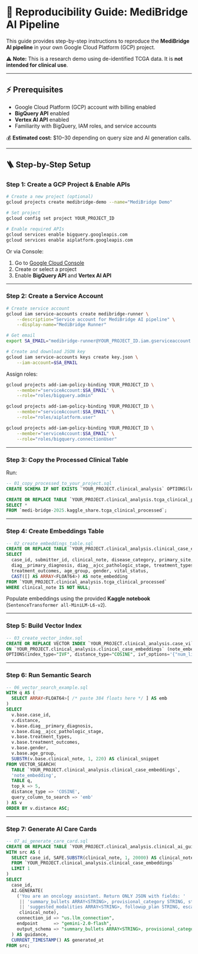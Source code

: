 # 🔄 Reproducibility Guide: MediBridge AI Pipeline

This guide provides step-by-step instructions to reproduce the **MediBridge AI pipeline** in your own Google Cloud Platform (GCP) project.

⚠️ **Note:** This is a research demo using de-identified TCGA data. It is **not intended for clinical use**.

---

## ⚡ Prerequisites

* Google Cloud Platform (GCP) account with billing enabled
* **BigQuery API** enabled
* **Vertex AI API** enabled
* Familiarity with BigQuery, IAM roles, and service accounts

💰 **Estimated cost:** \$10–30 depending on query size and AI generation calls.

---

## 🪜 Step-by-Step Setup

### Step 1: Create a GCP Project & Enable APIs

```bash
# Create a new project (optional)
gcloud projects create medibridge-demo --name="MediBridge Demo"

# Set project
gcloud config set project YOUR_PROJECT_ID

# Enable required APIs
gcloud services enable bigquery.googleapis.com
gcloud services enable aiplatform.googleapis.com
```

Or via Console:

1. Go to [Google Cloud Console](https://console.cloud.google.com/)
2. Create or select a project
3. Enable **BigQuery API** and **Vertex AI API**

---

### Step 2: Create a Service Account

```bash
# Create service account
gcloud iam service-accounts create medibridge-runner \
    --description="Service account for MediBridge AI pipeline" \
    --display-name="MediBridge Runner"

# Get email
export SA_EMAIL="medibridge-runner@YOUR_PROJECT_ID.iam.gserviceaccount.com"

# Create and download JSON key
gcloud iam service-accounts keys create key.json \
    --iam-account=$SA_EMAIL
```

Assign roles:

```bash
gcloud projects add-iam-policy-binding YOUR_PROJECT_ID \
    --member="serviceAccount:$SA_EMAIL" \
    --role="roles/bigquery.admin"

gcloud projects add-iam-policy-binding YOUR_PROJECT_ID \
    --member="serviceAccount:$SA_EMAIL" \
    --role="roles/aiplatform.user"

gcloud projects add-iam-policy-binding YOUR_PROJECT_ID \
    --member="serviceAccount:$SA_EMAIL" \
    --role="roles/bigquery.connectionUser"
```

---

### Step 3: Copy the Processed Clinical Table

Run:

```sql
-- 01_copy_processed_to_your_project.sql
CREATE SCHEMA IF NOT EXISTS `YOUR_PROJECT.clinical_analysis` OPTIONS(location="US");

CREATE OR REPLACE TABLE `YOUR_PROJECT.clinical_analysis.tcga_clinical_processed` AS
SELECT *
FROM `medi-bridge-2025.kaggle_share.tcga_clinical_processed`;
```

---

### Step 4: Create Embeddings Table

```sql
-- 02_create_embeddings_table.sql
CREATE OR REPLACE TABLE `YOUR_PROJECT.clinical_analysis.clinical_case_embeddings` AS
SELECT
  case_id, submitter_id, clinical_note, disease_category, primary_site,
  diag__primary_diagnosis, diag__ajcc_pathologic_stage, treatment_types,
  treatment_outcomes, age_group, gender, vital_status,
  CAST([] AS ARRAY<FLOAT64>) AS note_embedding
FROM `YOUR_PROJECT.clinical_analysis.tcga_clinical_processed`
WHERE clinical_note IS NOT NULL;
```

Populate embeddings using the provided **Kaggle notebook** (`SentenceTransformer all-MiniLM-L6-v2`).

---

### Step 5: Build Vector Index

```sql
-- 03_create_vector_index.sql
CREATE OR REPLACE VECTOR INDEX `YOUR_PROJECT.clinical_analysis.case_vi`
ON `YOUR_PROJECT.clinical_analysis.clinical_case_embeddings` (note_embedding)
OPTIONS(index_type="IVF", distance_type="COSINE", ivf_options='{"num_lists":128}');
```

---

### Step 6: Run Semantic Search

```sql
-- 06_vector_search_example.sql
WITH q AS (
  SELECT ARRAY<FLOAT64>[ /* paste 384 floats here */ ] AS emb
)
SELECT
  v.base.case_id,
  v.distance,
  v.base.diag__primary_diagnosis,
  v.base.diag__ajcc_pathologic_stage,
  v.base.treatment_types,
  v.base.treatment_outcomes,
  v.base.gender,
  v.base.age_group,
  SUBSTR(v.base.clinical_note, 1, 220) AS clinical_snippet
FROM VECTOR_SEARCH(
  TABLE `YOUR_PROJECT.clinical_analysis.clinical_case_embeddings`,
  'note_embedding',
  TABLE q,
  top_k => 5,
  distance_type => 'COSINE',
  query_column_to_search => 'emb'
) AS v
ORDER BY v.distance ASC;
```

---

### Step 7: Generate AI Care Cards

```sql
-- 07_ai_generate_care_card.sql
CREATE OR REPLACE TABLE `YOUR_PROJECT.clinical_analysis.clinical_ai_guidance` AS
WITH src AS (
  SELECT case_id, SAFE.SUBSTR(clinical_note, 1, 20000) AS clinical_note
  FROM `YOUR_PROJECT.clinical_analysis.clinical_case_embeddings`
  LIMIT 1
)
SELECT
  case_id,
  AI.GENERATE(
    ('You are an oncology assistant. Return ONLY JSON with fields: '
     || 'summary_bullets ARRAY<STRING>, provisional_category STRING, staging_summary STRING, '
     || 'suggested_modalities ARRAY<STRING>, followup_plan STRING, escalation_flag BOOL, confidence_score FLOAT64',
     clinical_note),
    connection_id => "us.llm_connection",
    endpoint      => "gemini-2.0-flash",
    output_schema => "summary_bullets ARRAY<STRING>, provisional_category STRING, staging_summary STRING, suggested_modalities ARRAY<STRING>, followup_plan STRING, escalation_flag BOOL, confidence_score FLOAT64"
  ) AS guidance,
  CURRENT_TIMESTAMP() AS generated_at
FROM src;
```

